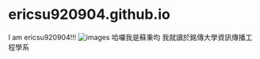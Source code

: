 # ericsu920904.github.io
I am ericsu920904!!!
![images](https://user-images.githubusercontent.com/114201422/197105764-fc4892af-1d88-4f8f-81e9-f1bdf0c361dc.jpg)
哈囉我是蘇秉均
我就讀於銘傳大學資訊傳播工程學系
